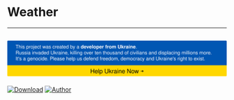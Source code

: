 # Weather
----
[![Stand With Ukraine](https://raw.githubusercontent.com/vshymanskyy/StandWithUkraine/main/banner-direct-single.svg)](https://stand-with-ukraine.pp.ua)
----

[![Download](https://img.shields.io/badge/download%20-%23323330.svg?&style=for-the-badge&logo=DocuSign&logoColor=white&color=000)](https://github.com/notflask/weather/releases/tag/v0.0.1)
[![Author](https://img.shields.io/badge/author:%20notflask-%23323330.svg?&style=for-the-badge&logoColor=ffd600&color=000)](https://github.com/notflask/)
